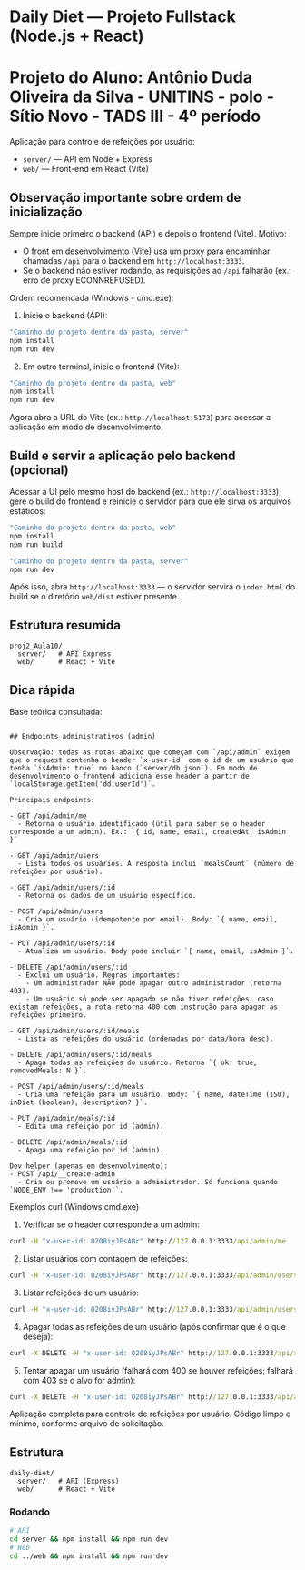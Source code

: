 # Daily Diet — Projeto Fullstack (Node.js + React)
# Projeto do Aluno: Antônio Duda Oliveira da Silva - UNITINS - polo - Sítio Novo - TADS III - 4º período

Aplicação para controle de refeições por usuário:

- `server/` — API em Node + Express
- `web/` — Front-end em React (Vite)

## Observação importante sobre ordem de inicialização

Sempre inicie primeiro o backend (API) e depois o frontend (Vite). Motivo:

- O front em desenvolvimento (Vite) usa um proxy para encaminhar chamadas `/api` para o backend em `http://localhost:3333`.
- Se o backend não estiver rodando, as requisições ao `/api` falharão (ex.: erro de proxy ECONNREFUSED).

Ordem recomendada (Windows - cmd.exe):

1) Inicie o backend (API):

```cmd
"Caminho do projeto dentro da pasta, server"
npm install
npm run dev
```

2) Em outro terminal, inicie o frontend (Vite):

```cmd
"Caminho do projeto dentro da pasta, web"
npm install
npm run dev
```

Agora abra a URL do Vite (ex.: `http://localhost:5173`) para acessar a aplicação em modo de desenvolvimento.

## Build e servir a aplicação pelo backend (opcional)

Acessar a UI pelo mesmo host do backend (ex.: `http://localhost:3333`), gere o build do frontend e reinicie o servidor para que ele sirva os arquivos estáticos:

```cmd
"Caminho do projeto dentro da pasta, web"
npm install
npm run build
```

```cmd
"Caminho do projeto dentro da pasta, server"
npm run dev
```

Após isso, abra `http://localhost:3333` — o servidor servirá o `index.html` do build se o diretório `web/dist` estiver presente.

## Estrutura resumida

```
proj2_Aula10/
  server/   # API Express
  web/      # React + Vite
```

## Dica rápida

Base teórica consultada:   

```

## Endpoints administrativos (admin)

Observação: todas as rotas abaixo que começam com `/api/admin` exigem que o request contenha o header `x-user-id` com o id de um usuário que tenha `isAdmin: true` no banco (`server/db.json`). Em modo de desenvolvimento o frontend adiciona esse header a partir de `localStorage.getItem('dd:userId')`.

Principais endpoints:

- GET /api/admin/me
  - Retorna o usuário identificado (útil para saber se o header corresponde a um admin). Ex.: `{ id, name, email, createdAt, isAdmin }`

- GET /api/admin/users
  - Lista todos os usuários. A resposta inclui `mealsCount` (número de refeições por usuário).

- GET /api/admin/users/:id
  - Retorna os dados de um usuário específico.

- POST /api/admin/users
  - Cria um usuário (idempotente por email). Body: `{ name, email, isAdmin }`.

- PUT /api/admin/users/:id
  - Atualiza um usuário. Body pode incluir `{ name, email, isAdmin }`.

- DELETE /api/admin/users/:id
  - Exclui um usuário. Regras importantes:
    - Um administrador NÃO pode apagar outro administrador (retorna 403).
    - Um usuário só pode ser apagado se não tiver refeições; caso existam refeições, a rota retorna 400 com instrução para apagar as refeições primeiro.

- GET /api/admin/users/:id/meals
  - Lista as refeições do usuário (ordenadas por data/hora desc).

- DELETE /api/admin/users/:id/meals
  - Apaga todas as refeições do usuário. Retorna `{ ok: true, removedMeals: N }`.

- POST /api/admin/users/:id/meals
  - Cria uma refeição para um usuário. Body: `{ name, dateTime (ISO), inDiet (boolean), description? }`.

- PUT /api/admin/meals/:id
  - Edita uma refeição por id (admin).

- DELETE /api/admin/meals/:id
  - Apaga uma refeição por id (admin).

Dev helper (apenas em desenvolvimento):
- POST /api/__create-admin
  - Cria ou promove um usuário a administrador. Só funciona quando `NODE_ENV !== 'production'`.
```

Exemplos curl (Windows cmd.exe)

1) Verificar se o header corresponde a um admin:
```cmd
curl -H "x-user-id: O208iyJPsABr" http://127.0.0.1:3333/api/admin/me
```

2) Listar usuários com contagem de refeições:
```cmd
curl -H "x-user-id: O208iyJPsABr" http://127.0.0.1:3333/api/admin/users
```

3) Listar refeições de um usuário:
```cmd
curl -H "x-user-id: O208iyJPsABr" http://127.0.0.1:3333/api/admin/users/fhpldEJRe_9a/meals
```

4) Apagar todas as refeições de um usuário (após confirmar que é o que deseja):
```cmd
curl -X DELETE -H "x-user-id: O208iyJPsABr" http://127.0.0.1:3333/api/admin/users/fhpldEJRe_9a/meals
```

5) Tentar apagar um usuário (falhará com 400 se houver refeições; falhará com 403 se o alvo for admin):
```cmd
curl -X DELETE -H "x-user-id: O208iyJPsABr" http://127.0.0.1:3333/api/admin/users/fhpldEJRe_9a
```

Aplicação completa para controle de refeições por usuário. Código limpo e mínimo, conforme arquivo de solicitação.

## Estrutura
```
daily-diet/
  server/   # API (Express)
  web/      # React + Vite
```
### Rodando
```bash
# API
cd server && npm install && npm run dev
# Web
cd ../web && npm install && npm run dev
```